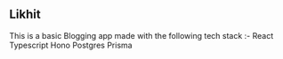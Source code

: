 ## Likhit
This is a basic Blogging app made with the following tech stack :-
React
Typescript
Hono
Postgres
Prisma


